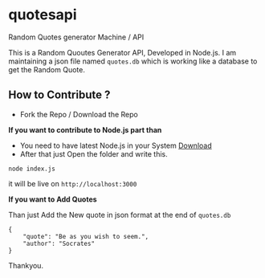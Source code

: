 # quotesapi
Random Quotes generator Machine / API 

This is a Random Quoutes Generator API, Developed in Node.js. I am maintaining a json file named `quotes.db` which is working like a database to get the Random Quote. 

## How to Contribute ?

- Fork the Repo / Download the Repo

**If you want to contribute to Node.js part than**

- You need to have latest Node.js in your System [Download](https://nodejs.org/en/download/)
- After that just Open the folder and write this.

```
node index.js
```
it will be live on `http://localhost:3000`

**If you want to Add Quotes**

Than just Add the New quote in json format at the end of `quotes.db`

```
{
    "quote": "Be as you wish to seem.",
    "author": "Socrates"
}
```

Thankyou.

